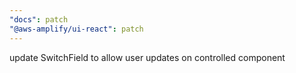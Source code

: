 ```yaml
---
"docs": patch
"@aws-amplify/ui-react": patch
---
```


update SwitchField to allow user updates on controlled component

